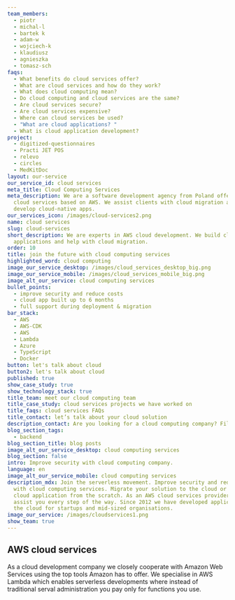 ```yaml
---
team_members:
  - piotr
  - michal-l
  - bartek k
  - adam-w
  - wojciech-k
  - klaudiusz
  - agnieszka
  - tomasz-sch
faqs:
  - What benefits do cloud services offer?
  - What are cloud services and how do they work?
  - What does cloud computing mean?
  - Do cloud computing and cloud services are the same?
  - Are cloud services secure?
  - Are cloud services expensive?
  - Where can cloud services be used?
  - "What are cloud applications? "
  - What is cloud application development?
project:
  - digitized-questionnaires
  - Practi JET POS
  - relevo
  - circles
  - MedKitDoc
layout: our-service
our_service_id: cloud services
meta_title: Cloud Computing Services
meta_description: We are a software development agency from Poland offering
  cloud services based on AWS. We assist clients with cloud migration and
  develop cloud-native apps.
our_services_icon: /images/cloud-services2.png
name: cloud services
slug: cloud-services
short_description: We are experts in AWS cloud development. We build cloud
  applications and help with cloud migration.
order: 10
title: join the future with cloud computing services
highlighted_word: cloud computing
image_our_service_desktop: /images/cloud_services_desktop_big.png
image_our_service_mobile: /images/cloud_services_mobile_big.png
image_alt_our_service: cloud computing services
bullet_points:
  - improve security and reduce costs
  - cloud app built up to 6 months
  - full support during deployment & migration
bar_stack:
  - AWS
  - AWS-CDK
  - AWS
  - Lambda
  - Azure
  - TypeScript
  - Docker
button: let's talk about cloud
button2: let's talk about cloud
published: true
show_case_study: true
show_technology_stack: true
title_team: meet our cloud computing team
title_case_study: cloud services projects we have worked on
title_faqs: cloud services FAQs
title_contact: let’s talk about your cloud solution
description_contact: Are you looking for a cloud computing company? Fill out the form below.
blog_section_tags:
  - backend
blog_section_title: blog posts
image_alt_our_service_desktop: cloud computing services
blog_section: false
intro: Improve security with cloud computing company.
language: en
image_alt_our_service_mobile: cloud computing services
description_mdx: Join the serverless movement. Improve security and reduce costs
  with cloud computing services. Migrate your solution to the cloud or develop a
  cloud application from the scratch. As an AWS cloud services provider, we will
  assist you every step of the way. Since 2012 we have developed applications in
  the cloud for startups and mid-sized organisations.
image_our_service: /images/cloudservices1.png
show_team: true
---
```

## AWS cloud services

As a cloud development company we closely cooperate with Amazon Web Services using the top tools Amazon has to offer. We specialise in AWS Lambda which enables serverless developments where instead of traditional serval administration you pay only for functions you use.
